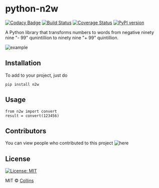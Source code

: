 # python-n2w
[![Codacy Badge](https://api.codacy.com/project/badge/Grade/44d5e874ff974058988bbf7c84af83b6)](https://www.codacy.com/app/abtcolns/python-n2w?utm_source=github.com&utm_medium=referral&utm_content=collin5/python-n2w&utm_campaign=badger)
[![Build Status](https://travis-ci.org/collin5/python-n2w.svg?branch=master)](https://travis-ci.org/collin5/python-n2w)
[![Coverage Status](https://coveralls.io/repos/github/collin5/python-n2w/badge.svg)](https://coveralls.io/github/collin5/python-n2w)
[![PyPI version](https://badge.fury.io/py/n2w.svg)](https://badge.fury.io/py/n2w)


A Python library that transforms numbers to words from negative ninety nine "- 99" qunintillion to ninety nine "+ 99" quintillion.

![example](screenshots/example.gif)


## Installation
To add to your project, just do
```
pip install n2w
```

## Usage
```
from n2w import convert
result = convert(123456)
```

## Contributors
 You can view people who contributed to this project ![here](https://github.com/collin5/python-n2w/graphs/contributors)
 
## License
[![License: MIT](https://img.shields.io/badge/License-MIT-yellow.svg)](https://opensource.org/licenses/MIT)

MIT © [Collins](https://github.com/collin5/)

